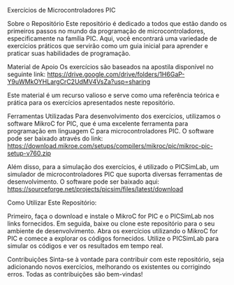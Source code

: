 Exercícios de Microcontroladores PIC

Sobre o Repositório
Este repositório é dedicado a todos que estão dando os primeiros passos no mundo da programação de microcontroladores, especificamente na família PIC. Aqui, você encontrará uma variedade de exercícios práticos que servirão como um guia inicial para aprender e praticar suas habilidades de programação.

Material de Apoio
Os exercícios são baseados na apostila disponível no seguinte link: https://drive.google.com/drive/folders/1H6GaP-Y9uWMkOYHLargCrC2UdMV4VsZa?usp=sharing 

Este material é um recurso valioso e serve como uma referência teórica e prática para os exercícios apresentados neste repositório.

Ferramentas Utilizadas
Para desenvolvimento dos exercícios, utilizamos o software MikroC for PIC, que é uma excelente ferramenta para programação em linguagem C para microcontroladores PIC. O software pode ser baixado através do link: https://download.mikroe.com/setups/compilers/mikroc/pic/mikroc-pic-setup-v760.zip

Além disso, para a simulação dos exercícios, é utilizado o PICSimLab, um simulador de microcontroladores PIC que suporta diversas ferramentas de desenvolvimento. O software pode ser baixado aqui: https://sourceforge.net/projects/picsim/files/latest/download

Como Utilizar Este Repositório:

Primeiro, faça o download e instale o MikroC for PIC e o PICSimLab nos links fornecidos.
Em seguida, baixe ou clone este repositório para o seu ambiente de desenvolvimento.
Abra os exercícios utilizando o MikroC for PIC e comece a explorar os códigos fornecidos.
Utilize o PICSimLab para simular os códigos e ver os resultados em tempo real.

Contribuições
Sinta-se à vontade para contribuir com este repositório, seja adicionando novos exercícios, melhorando os existentes ou corrigindo erros. Todas as contribuições são bem-vindas!
